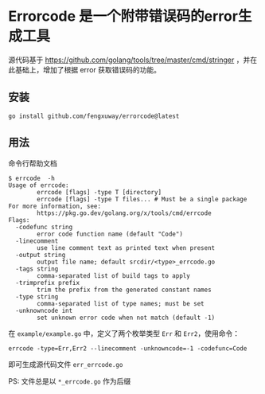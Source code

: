 # Errorcode 是一个附带错误码的error生成工具

源代码基于  https://github.com/golang/tools/tree/master/cmd/stringer ，并在此基础上，增加了根据 error 获取错误码的功能。

## 安装

```
go install github.com/fengxuway/errorcode@latest
```

## 用法


命令行帮助文档

```
$ errcode  -h                                                         
Usage of errcode:
        errcode [flags] -type T [directory]
        errcode [flags] -type T files... # Must be a single package
For more information, see:
        https://pkg.go.dev/golang.org/x/tools/cmd/errcode
Flags:
  -codefunc string
        error code function name (default "Code")
  -linecomment
        use line comment text as printed text when present
  -output string
        output file name; default srcdir/<type>_errcode.go
  -tags string
        comma-separated list of build tags to apply
  -trimprefix prefix
        trim the prefix from the generated constant names
  -type string
        comma-separated list of type names; must be set
  -unknowncode int
        set unknown error code when not match (default -1)
```

在 `example/example.go` 中，定义了两个枚举类型 `Err` 和 `Err2`，使用命令：

```
errcode -type=Err,Err2 --linecomment -unknowncode=-1 -codefunc=Code
```
即可生成源代码文件 `err_errcode.go`

PS: 文件总是以 `*_errcode.go` 作为后缀
